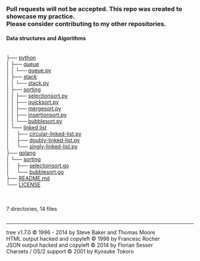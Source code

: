 <!DOCTYPE html>
<html>
<!-- tree --dirsfirst -trH '' -->
<body>
	<h3>Pull requests will not be accepted. This repo was created to showcase my practice.<br>Please consider contributing to my other repositories.</h3>
	<h4>Data structures and Algorithms</h4><p>
	<a href=""></a><br>
	├── <a href="/python/">python</a><br>
	│   ├── <a href="/python/queue/">queue</a><br>
	│   │   └── <a href="/python/queue/queue.py">queue.py</a><br>
	│   ├── <a href="/python/stack/">stack</a><br>
	│   │   └── <a href="/python/stack/stack.py">stack.py</a><br>
	│   ├── <a href="/python/sorting/">sorting</a><br>
	│   │   ├── <a href="/python/sorting/selectionsort.py">selectionsort.py</a><br>
	│   │   ├── <a href="/python/sorting/quicksort.py">quicksort.py</a><br>
	│   │   ├── <a href="/python/sorting/mergesort.py">mergesort.py</a><br>
	│   │   ├── <a href="/python/sorting/insertionsort.py">insertionsort.py</a><br>
	│   │   └── <a href="/python/sorting/bubblesort.py">bubblesort.py</a><br>
	│   └── <a href="/python/linked%20list/">linked list</a><br>
	│   &nbsp;&nbsp;&nbsp; ├── <a href="/python/linked%20list/circular-linked-list.py">circular-linked-list.py</a><br>
	│   &nbsp;&nbsp;&nbsp; ├── <a href="/python/linked%20list/doubly-linked-list.py">doubly-linked-list.py</a><br>
	│   &nbsp;&nbsp;&nbsp; └── <a href="/python/linked%20list/singly-linked-list.py">singly-linked-list.py</a><br>
	├── <a href="/golang/">golang</a><br>
	│   └── <a href="/golang/sorting/">sorting</a><br>
	│   &nbsp;&nbsp;&nbsp; ├── <a href="/golang/sorting/selectionsort.go">selectionsort.go</a><br>
	│   &nbsp;&nbsp;&nbsp; └── <a href="/golang/sorting/bubblesort.go">bubblesort.go</a><br>
	├── <a href="/README.md">README.md</a><br>
	└── <a href="/LICENSE">LICENSE</a><br>
	<br><br>
	</p>
	<p>

7 directories, 14 files
	<br><br>
	</p>
	<hr>
	<p class="VERSION">
		 tree v1.7.0 © 1996 - 2014 by Steve Baker and Thomas Moore <br>
		 HTML output hacked and copyleft © 1998 by Francesc Rocher <br>
		 JSON output hacked and copyleft © 2014 by Florian Sesser <br>
		 Charsets / OS/2 support © 2001 by Kyosuke Tokoro
	</p>

</body>
</html>
